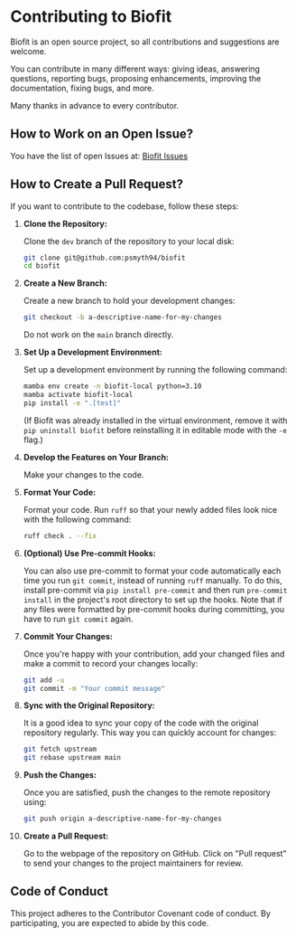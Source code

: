 # Contributing to Biofit

Biofit is an open source project, so all contributions and suggestions are welcome.

You can contribute in many different ways: giving ideas, answering questions, reporting
bugs, proposing enhancements, improving the documentation, fixing bugs, and more.

Many thanks in advance to every contributor.

## How to Work on an Open Issue?

You have the list of open Issues at:
[Biofit Issues](https://github.com/psmyth94/biofit/issues)

## How to Create a Pull Request?

If you want to contribute to the codebase, follow these steps:

1. **Clone the Repository:**

   Clone the `dev` branch of the repository to your local disk:

   ```bash
   git clone git@github.com:psmyth94/biofit
   cd biofit
   ```

2. **Create a New Branch:**

   Create a new branch to hold your development changes:

   ```bash
   git checkout -b a-descriptive-name-for-my-changes
   ```

   Do not work on the `main` branch directly.

3. **Set Up a Development Environment:**

   Set up a development environment by running the following command:

   ```bash
   mamba env create -n biofit-local python=3.10
   mamba activate biofit-local
   pip install -e ".[test]"
   ```

   (If Biofit was already installed in the virtual environment, remove it with
   `pip uninstall biofit` before reinstalling it in editable mode with the `-e` flag.)

4. **Develop the Features on Your Branch:**

   Make your changes to the code.

5. **Format Your Code:**

   Format your code. Run `ruff` so that your newly added files look nice with the
   following command:

   ```bash
   ruff check . --fix
   ```

6. **(Optional) Use Pre-commit Hooks:**

   You can also use pre-commit to format your code automatically each time you run
   `git commit`, instead of running `ruff` manually. To do this, install pre-commit via
   `pip install pre-commit` and then run `pre-commit install` in the project's root
   directory to set up the hooks. Note that if any files were formatted by pre-commit
   hooks during committing, you have to run `git commit` again.

7. **Commit Your Changes:**

   Once you're happy with your contribution, add your changed files and make a commit
   to record your changes locally:

   ```bash
   git add -u
   git commit -m "Your commit message"
   ```

8. **Sync with the Original Repository:**

   It is a good idea to sync your copy of the code with the original repository
   regularly. This way you can quickly account for changes:

   ```bash
   git fetch upstream
   git rebase upstream main
   ```

9. **Push the Changes:**

   Once you are satisfied, push the changes to the remote repository using:

   ```bash
   git push origin a-descriptive-name-for-my-changes
   ```

10. **Create a Pull Request:**

    Go to the webpage of the repository on GitHub. Click on "Pull request" to send
    your changes to the project maintainers for review.

## Code of Conduct

This project adheres to the Contributor Covenant code of conduct. By participating, you
are expected to abide by this code.
